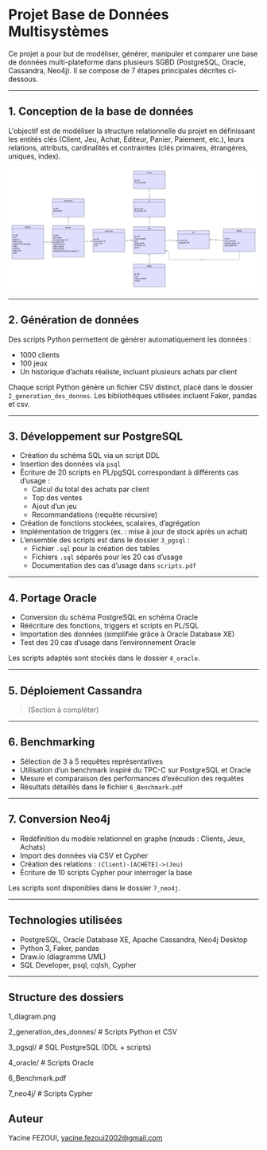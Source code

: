 # Projet Base de Données Multisystèmes

Ce projet a pour but de modéliser, générer, manipuler et comparer une base de données multi-plateforme dans plusieurs SGBD (PostgreSQL, Oracle, Cassandra, Neo4j). Il se compose de 7 étapes principales décrites ci-dessous.

---

## 1. Conception de la base de données

L'objectif est de modéliser la structure relationnelle du projet en définissant les entités clés (Client, Jeu, Achat, Éditeur, Panier, Paiement, etc.), leurs relations, attributs, cardinalités et contraintes (clés primaires, étrangères, uniques, index).

![Diagramme UML](1_diagram.png)

---

## 2. Génération de données

Des scripts Python permettent de générer automatiquement les données :

- 1000 clients
- 100 jeux
- Un historique d’achats réaliste, incluant plusieurs achats par client

Chaque script Python génère un fichier CSV distinct, placé dans le dossier `2_generation_des_donnes`. Les bibliothèques utilisées incluent Faker, pandas et csv.

---

## 3. Développement sur PostgreSQL

- Création du schéma SQL via un script DDL
- Insertion des données via `psql`
- Écriture de 20 scripts en PL/pgSQL correspondant à différents cas d’usage :
  - Calcul du total des achats par client
  - Top des ventes
  - Ajout d’un jeu
  - Recommandations (requête récursive)
- Création de fonctions stockées, scalaires, d’agrégation
- Implémentation de triggers (ex. : mise à jour de stock après un achat)
- L’ensemble des scripts est dans le dossier `3_pgsql` :
  - Fichier `.sql` pour la création des tables
  - Fichiers `.sql` séparés pour les 20 cas d’usage
  - Documentation des cas d’usage dans `scripts.pdf`

---

## 4. Portage Oracle

- Conversion du schéma PostgreSQL en schéma Oracle
- Réécriture des fonctions, triggers et scripts en PL/SQL
- Importation des données (simplifiée grâce à Oracle Database XE)
- Test des 20 cas d’usage dans l’environnement Oracle

Les scripts adaptés sont stockés dans le dossier `4_oracle`.

---

## 5. Déploiement Cassandra

> (Section à compléter)

---

## 6. Benchmarking

- Sélection de 3 à 5 requêtes représentatives
- Utilisation d’un benchmark inspiré du TPC-C sur PostgreSQL et Oracle
- Mesure et comparaison des performances d’exécution des requêtes
- Résultats détaillés dans le fichier `6_Benchmark.pdf`

---

## 7. Conversion Neo4j

- Redéfinition du modèle relationnel en graphe (nœuds : Clients, Jeux, Achats)
- Import des données via CSV et Cypher
- Création des relations : `(Client)-[ACHÈTE]->(Jeu)`
- Écriture de 10 scripts Cypher pour interroger la base

Les scripts sont disponibles dans le dossier `7_neo4j`.

---

## Technologies utilisées

- PostgreSQL, Oracle Database XE, Apache Cassandra, Neo4j Desktop
- Python 3, Faker, pandas
- Draw.io (diagramme UML)
- SQL Developer, psql, cqlsh, Cypher

---

## Structure des dossiers


1_diagram.png

2_generation_des_donnes/        # Scripts Python et CSV

3_pgsql/                        # SQL PostgreSQL (DDL + scripts)

4_oracle/                       # Scripts Oracle

6_Benchmark.pdf

7_neo4j/                        # Scripts Cypher

## Auteur

Yacine FEZOUI, yacine.fezoui2002@gmail.com
